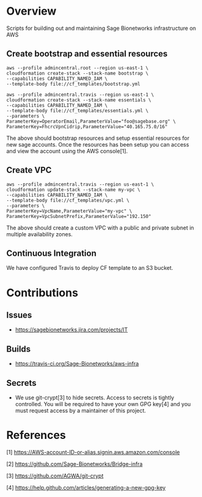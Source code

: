# Overview
Scripts for building out and maintaining Sage Bionetworks
infrastructure on AWS

## Create bootstrap and essential resources

```
aws --profile admincentral.root --region us-east-1 \
cloudformation create-stack --stack-name bootstrap \
--capabilities CAPABILITY_NAMED_IAM \
--template-body file://cf_templates/bootstrap.yml

aws --profile admincentral.travis --region us-east-1 \
cloudformation create-stack --stack-name essentials \
--capabilities CAPABILITY_NAMED_IAM \
--template-body file://cf_templates/essentials.yml \
--parameters \
ParameterKey=OperatorEmail,ParameterValue="foo@sagebase.org" \
ParameterKey=FhcrcVpnCidrip,ParameterValue="40.165.75.0/16"
```

The above should bootstrap resources and setup essential resources for new sage
accounts.  Once the resources has been setup you can access and view the account
using the AWS console[1].

## Create VPC

```
aws --profile admincentral.travis --region us-east-1 \
cloudformation update-stack --stack-name my-vpc \
--capabilities CAPABILITY_NAMED_IAM \
--template-body file://cf_templates/vpc.yml \
--parameters \
ParameterKey=VpcName,ParameterValue="my-vpc" \
ParameterKey=VpcSubnetPrefix,ParameterValue="192.150"
```

The above should create a custom VPC with a public and private subnet in
multiple availability zones.

## Continuous Integration
We have configured Travis to deploy CF template to an S3 bucket.


# Contributions

## Issues
* https://sagebionetworks.jira.com/projects/IT

## Builds
* https://travis-ci.org/Sage-Bionetworks/aws-infra

## Secrets
* We use git-crypt[3] to hide secrets.  Access to secrets is tightly controlled.  You will be required to
have your own GPG key[4] and you must request access by a maintainer of this project.



# References

[1] https://AWS-account-ID-or-alias.signin.aws.amazon.com/console

[2] https://github.com/Sage-Bionetworks/Bridge-infra

[3] https://github.com/AGWA/git-crypt

[4] https://help.github.com/articles/generating-a-new-gpg-key

